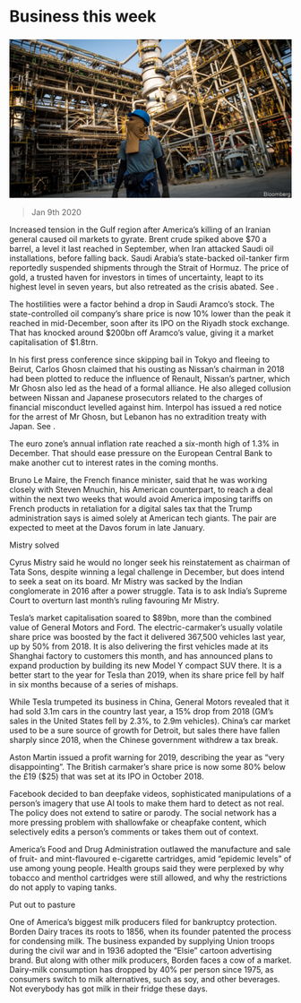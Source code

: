 ###### 

# Business this week 

#####  

![image](images/20200111_WWP001.jpg) 

> Jan 9th 2020 

Increased tension in the Gulf region after America’s killing of an Iranian general caused oil markets to gyrate. Brent crude spiked above $70 a barrel, a level it last reached in September, when Iran attacked Saudi oil installations, before falling back. Saudi Arabia’s state-backed oil-tanker firm reportedly suspended shipments through the Strait of Hormuz. The price of gold, a trusted haven for investors in times of uncertainty, leapt to its highest level in seven years, but also retreated as the crisis abated. See .


The hostilities were a factor behind a drop in Saudi Aramco’s stock. The state-controlled oil company’s share price is now 10% lower than the peak it reached in mid-December, soon after its IPO on the Riyadh stock exchange. That has knocked around $200bn off Aramco’s value, giving it a market capitalisation of $1.8trn.

In his first press conference since skipping bail in Tokyo and fleeing to Beirut, Carlos Ghosn claimed that his ousting as Nissan’s chairman in 2018 had been plotted to reduce the influence of Renault, Nissan’s partner, which Mr Ghosn also led as the head of a formal alliance. He also alleged collusion between Nissan and Japanese prosecutors related to the charges of financial misconduct levelled against him. Interpol has issued a red notice for the arrest of Mr Ghosn, but Lebanon has no extradition treaty with Japan. See .

The euro zone’s annual inflation rate reached a six-month high of 1.3% in December. That should ease pressure on the European Central Bank to make another cut to interest rates in the coming months.

Bruno Le Maire, the French finance minister, said that he was working closely with Steven Mnuchin, his American counterpart, to reach a deal within the next two weeks that would avoid America imposing tariffs on French products in retaliation for a digital sales tax that the Trump administration says is aimed solely at American tech giants. The pair are expected to meet at the Davos forum in late January.

Mistry solved


Cyrus Mistry said he would no longer seek his reinstatement as chairman of Tata Sons, despite winning a legal challenge in December, but does intend to seek a seat on its board. Mr Mistry was sacked by the Indian conglomerate in 2016 after a power struggle. Tata is to ask India’s Supreme Court to overturn last month’s ruling favouring Mr Mistry.

Tesla’s market capitalisation soared to $89bn, more than the combined value of General Motors and Ford. The electric-carmaker’s usually volatile share price was boosted by the fact it delivered 367,500 vehicles last year, up by 50% from 2018. It is also delivering the first vehicles made at its Shanghai factory to customers this month, and has announced plans to expand production by building its new Model Y compact SUV there. It is a better start to the year for Tesla than 2019, when its share price fell by half in six months because of a series of mishaps.

While Tesla trumpeted its business in China, General Motors revealed that it had sold 3.1m cars in the country last year, a 15% drop from 2018 (GM’s sales in the United States fell by 2.3%, to 2.9m vehicles). China’s car market used to be a sure source of growth for Detroit, but sales there have fallen sharply since 2018, when the Chinese government withdrew a tax break.

Aston Martin issued a profit warning for 2019, describing the year as “very disappointing”. The British carmaker’s share price is now some 80% below the £19 ($25) that was set at its IPO in October 2018.

Facebook decided to ban deepfake videos, sophisticated manipulations of a person’s imagery that use AI tools to make them hard to detect as not real. The policy does not extend to satire or parody. The social network has a more pressing problem with shallowfake or cheapfake content, which selectively edits a person’s comments or takes them out of context.

America’s Food and Drug Administration outlawed the manufacture and sale of fruit- and mint-flavoured e-cigarette cartridges, amid “epidemic levels” of use among young people. Health groups said they were perplexed by why tobacco and menthol cartridges were still allowed, and why the restrictions do not apply to vaping tanks.

Put out to pasture

One of America’s biggest milk producers filed for bankruptcy protection. Borden Dairy traces its roots to 1856, when its founder patented the process for condensing milk. The business expanded by supplying Union troops during the civil war and in 1936 adopted the “Elsie” cartoon advertising brand. But along with other milk producers, Borden faces a cow of a market. Dairy-milk consumption has dropped by 40% per person since 1975, as consumers switch to milk alternatives, such as soy, and other beverages. Not everybody has got milk in their fridge these days.

